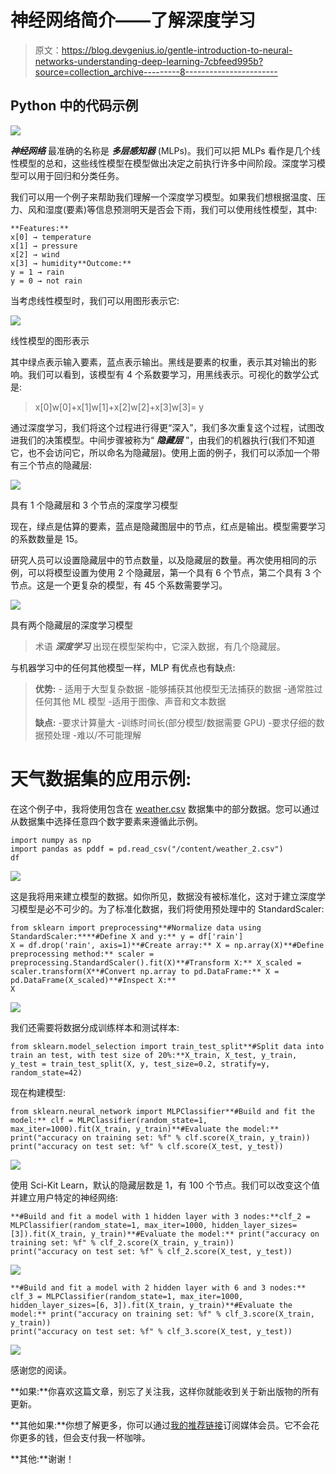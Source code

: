# 神经网络简介——了解深度学习

> 原文：<https://blog.devgenius.io/gentle-introduction-to-neural-networks-understanding-deep-learning-7cbfeed995b?source=collection_archive---------8----------------------->

## Python 中的代码示例

![](img/17c08117273e770a9839fcfda79ae31a.png)

***神经网络*** 最准确的名称是 ***多层感知器*** (MLPs)。我们可以把 MLPs 看作是几个线性模型的总和，这些线性模型在模型做出决定之前执行许多中间阶段。深度学习模型可以用于回归和分类任务。

我们可以用一个例子来帮助我们理解一个深度学习模型。如果我们想根据温度、压力、风和湿度(要素)等信息预测明天是否会下雨，我们可以使用线性模型，其中:

```
**Features:**
x[0] → temperature
x[1] → pressure
x[2] → wind
x[3] → humidity**Outcome:** 
y = 1 → rain
y = 0 → not rain
```

当考虑线性模型时，我们可以用图形表示它:

![](img/d6ee9ef52717d720f904ab2f82269fe3.png)

线性模型的图形表示

其中绿点表示输入要素，蓝点表示输出。黑线是要素的权重，表示其对输出的影响。我们可以看到，该模型有 4 个系数要学习，用黑线表示。可视化的数学公式是:

> x[0]w[0]+x[1]w[1]+x[2]w[2]+x[3]w[3]= y

通过深度学习，我们将这个过程进行得更“深入”，我们多次重复这个过程，试图改进我们的决策模型。中间步骤被称为“ ***隐藏层*** ”，由我们的机器执行(我们不知道它，也不会访问它，所以命名为隐藏层)。使用上面的例子，我们可以添加一个带有三个节点的隐藏层:

![](img/d4abec8c5f5e439236967fdfdd4d519d.png)

具有 1 个隐藏层和 3 个节点的深度学习模型

现在，绿点是估算的要素，蓝点是隐藏图层中的节点，红点是输出。模型需要学习的系数数量是 15。

研究人员可以设置隐藏层中的节点数量，以及隐藏层的数量。再次使用相同的示例，可以将模型设置为使用 2 个隐藏层，第一个具有 6 个节点，第二个具有 3 个节点。这是一个更复杂的模型，有 45 个系数需要学习。

![](img/ad344d0cb737127c750d14e57b457c84.png)

具有两个隐藏层的深度学习模型

> 术语 ***深度学习*** 出现在模型架构中，它深入数据，有几个隐藏层。

与机器学习中的任何其他模型一样，MLP 有优点也有缺点:

> **优势:** - 适用于大型复杂数据
> -能够捕获其他模型无法捕获的数据
> -通常胜过任何其他 ML 模型
> -适用于图像、声音和文本数据
> 
> **缺点:**
> -要求计算量大
> -训练时间长(部分模型/数据需要 GPU)
> -要求仔细的数据预处理
> -难以/不可能理解

# 天气数据集的应用示例:

在这个例子中，我将使用包含在 [weather.csv](https://www.kaggle.com/datasets/zaraavagyan/weathercsv) 数据集中的部分数据。您可以通过从数据集中选择任意四个数字要素来遵循此示例。

```
import numpy as np
import pandas as pddf = pd.read_csv("/content/weather_2.csv")
df
```

![](img/a94a025e8fefbc7adcb063324bff464a.png)

这是我将用来建立模型的数据。如你所见，数据没有被标准化，这对于建立深度学习模型是必不可少的。为了标准化数据，我们将使用预处理中的 StandardScaler:

```
from sklearn import preprocessing**#Normalize data using StandardScaler:****#Define X and y:** y = df['rain']
X = df.drop('rain', axis=1)**#Create array:** X = np.array(X)**#Define preprocessing method:** scaler = preprocessing.StandardScaler().fit(X)**#Transform X:** X_scaled = scaler.transform(X**#Convert np.array to pd.DataFrame:** X = pd.DataFrame(X_scaled)**#Inspect X:**
X
```

![](img/174e18676f4854c6f17e69a92527a1f3.png)

我们还需要将数据分成训练样本和测试样本:

```
from sklearn.model_selection import train_test_split**#Split data into train an test, with test size of 20%:**X_train, X_test, y_train, y_test = train_test_split(X, y, test_size=0.2, stratify=y, random_state=42)
```

现在构建模型:

```
from sklearn.neural_network import MLPClassifier**#Build and fit the model:** clf = MLPClassifier(random_state=1, max_iter=1000).fit(X_train, y_train)**#Evaluate the model:** print("accuracy on training set: %f" % clf.score(X_train, y_train))
print("accuracy on test set: %f" % clf.score(X_test, y_test))
```

![](img/e6b73afa90ef794841d1908bcb233166.png)

使用 Sci-Kit Learn，默认的隐藏层数是 1，有 100 个节点。我们可以改变这个值并建立用户特定的神经网络:

```
**#Build and fit a model with 1 hidden layer with 3 nodes:**clf_2 = MLPClassifier(random_state=1, max_iter=1000, hidden_layer_sizes=[3]).fit(X_train, y_train)**#Evaluate the model:** print("accuracy on training set: %f" % clf_2.score(X_train, y_train))
print("accuracy on test set: %f" % clf_2.score(X_test, y_test))
```

![](img/58fcbde02e30d628bde17a8260b6e42b.png)

```
**#Build and fit a model with 2 hidden layer with 6 and 3 nodes:** clf_3 = MLPClassifier(random_state=1, max_iter=1000, hidden_layer_sizes=[6, 3]).fit(X_train, y_train)**#Evaluate the model:** print("accuracy on training set: %f" % clf_3.score(X_train, y_train))
print("accuracy on test set: %f" % clf_3.score(X_test, y_test))
```

![](img/5fef7f42c382dd104d6914c7ba8cbb8f.png)

感谢您的阅读。

**如果:**你喜欢这篇文章，别忘了关注我，这样你就能收到关于新出版物的所有更新。

**其他如果:**你想了解更多，你可以通过[我的推荐链接](https://cdanielaam.medium.com/membership)订阅媒体会员。它不会花你更多的钱，但会支付我一杯咖啡。

**其他:**谢谢！